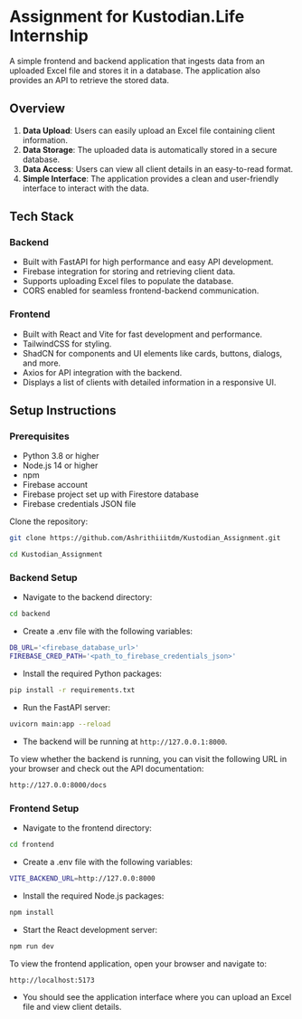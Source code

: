 # Assignment for Kustodian.Life Internship

A simple frontend and backend application that ingests data from an uploaded Excel file and stores it in a database. The application also provides an API to retrieve the stored data.

## Overview
1. **Data Upload**: Users can easily upload an Excel file containing client information.
2. **Data Storage**: The uploaded data is automatically stored in a secure database.
3. **Data Access**: Users can view all client details in an easy-to-read format.
4. **Simple Interface**: The application provides a clean and user-friendly interface to interact with the data.


## Tech Stack

### Backend
- Built with FastAPI for high performance and easy API development.
- Firebase integration for storing and retrieving client data.
- Supports uploading Excel files to populate the database.
- CORS enabled for seamless frontend-backend communication.

### Frontend
- Built with React and Vite for fast development and performance.
- TailwindCSS for styling.
- ShadCN for components and  UI elements like cards, buttons, dialogs, and more.
- Axios for API integration with the backend.
- Displays a list of clients with detailed information in a responsive UI.

## Setup Instructions

### Prerequisites
- Python 3.8 or higher
- Node.js 14 or higher
- npm
- Firebase account
- Firebase project set up with Firestore database
- Firebase credentials JSON file

Clone the repository:
```bash
git clone https://github.com/Ashrithiiitdm/Kustodian_Assignment.git

cd Kustodian_Assignment
```

### Backend Setup

- Navigate to the backend directory:
```bash
cd backend
```
- Create a .env file with the following variables:
```bash
DB_URL='<firebase_database_url>'
FIREBASE_CRED_PATH='<path_to_firebase_credentials_json>'
```
- Install the required Python packages:
```bash
pip install -r requirements.txt
```
- Run the FastAPI server:
```bash
uvicorn main:app --reload
```
- The backend will be running at `http://127.0.0.1:8000`.

To view whether the backend is running, you can visit the following URL in your browser and check out the API documentation:
```bash
http://127.0.0:8000/docs
```

### Frontend Setup

- Navigate to the frontend directory:
```bash
cd frontend
```
- Create a .env file with the following variables:
```bash
VITE_BACKEND_URL=http://127.0.0:8000
```

- Install the required Node.js packages:
```bash
npm install
```

- Start the React development server:
```bash
npm run dev
```

To view the frontend application, open your browser and navigate to:
```bash
http://localhost:5173
```
- You should see the application interface where you can upload an Excel file and view client details.


